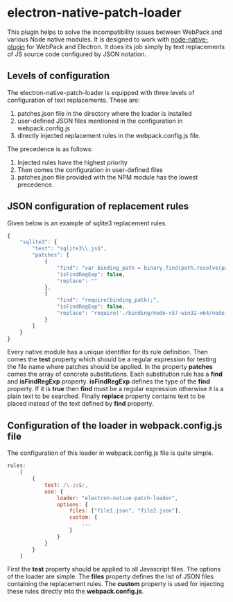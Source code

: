 # electron-native-patch-loader
This plugin helps to solve the incompatibility issues between WebPack and various Node native modules. It is designed to work with [node-native-plugin](https://github.com/evonox/electron-native-plugin) for WebPack and Electron. It does its job simply by text replacements of JS source code configured by JSON notation.
## Levels of configuration
The electron-native-patch-loader is equipped with three levels of configuration of text replacements. These are:
1. patches.json file in the directory where the loader is installed
2. user-defined JSON files mentioned in the configuration in webpack.config.js
3. directly injected replacement rules in the webpack.config.js file.

The precedence is as follows:
1. Injected rules have the highest priority
2. Then comes the configuration in user-defined files
3. patches.json file provided with the NPM module has the lowest precedence.

## JSON configuration of replacement rules
Given below is an example of sqlite3 replacement rules.
```javascript
{
    "sqlite3": {
        "test": "sqlite3\\.js$",
        "patches": [
            {
                "find": "var binding_path = binary.find(path.resolve(path.join(__dirname,'../package.json')));",
                "isFindRegExp": false,
                "replace": ""
            },
            {
                "find": "require(binding_path);",
                "isFindRegExp": false,
                "replace": "require('./binding/node-v57-win32-x64/node_sqlite3.node')"
            }
        ]
    }
}
```
Every native module has a unique identifier for its rule definition. Then comes the **test** property which should be a regular expression for testing the file name where patches should be applied. In the property **patches** comes the array of concrete substitutions. Each substitution rule has a **find** and **isFindRegExp** property. **isFindRegExp** defines the type of the **find** property. If it is **true** then **find** must be a regular expression otherwise it is a plain text to be searched. Finally **replace** property contains text to be placed instead of the text defined by **find** property.

## Configuration of the loader in webpack.config.js file
The configuration of this loader in webpack.config.js file is quite simple. 
```javascript
rules: 
    [
        {
            test: /\.js$/,
            use: { 
                loader: "electron-native-patch-loader",
                options: {
                    files: ["file1.json", "file2.json"],
                    custom: {
                        ...
                    }
                }
            }
        }
    ]   
```
First the **test** property should be applied to all Javascript files. The options of the loader are simple. The **files** property defines the list of JSON files containing the replacement rules. The **custom** property is used for injecting these rules directly into the **webpack.config.js**.